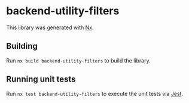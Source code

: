 # backend-utility-filters

This library was generated with [Nx](https://nx.dev).

## Building

Run `nx build backend-utility-filters` to build the library.

## Running unit tests

Run `nx test backend-utility-filters` to execute the unit tests via [Jest](https://jestjs.io).
